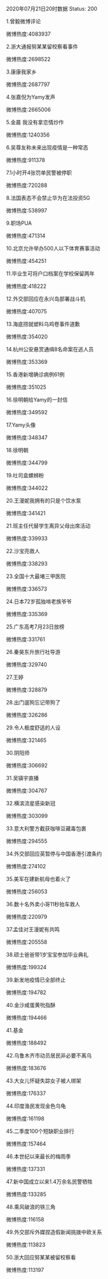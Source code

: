 2020年07月21日20时数据
Status: 200

1.曾毅微博评论

微博热度:4083937

2.浙大通报努某某留校察看事件

微博热度:2698522

3.康康我家乡

微博热度:2687797

4.张嘉倪为Yamy发声

微博热度:2665006

5.金晨 我没有拿恋情炒作

微博热度:1240356

6.吴尊友称未来出现疫情是一种常态

微博热度:911378

7.1小时开4张罚单民警被停职

微博热度:720288

8.法国表态不会禁止华为在法投资5G

微博热度:538997

9.职场PUA

微博热度:471314

10.北京允许举办500人以下体育赛事活动

微博热度:454251

11.毕业生可将户口档案在学校保留两年

微博热度:418222

12.外交部回应在永兴岛部署战斗机

微博热度:407075

13.海底捞就塑料乌鸡卷事件道歉

微博热度:354020

14.杭州公安悬赏通缉8名命案在逃人员

微博热度:353369

15.香港新增确诊病例61例

微博热度:351025

16.徐明朝给Yamy的一封信

微博热度:349592

17.Yamy头像

微博热度:348347

18.徐明朝

微博热度:344799

19.吐司盒螺蛳粉

微博热度:344022

20.王漫妮我拥有的只是个饮水泵

微博热度:341421

21.班主任代替学生离异父母出席活动

微博热度:339933

22.沙宝亮救人

微博热度:338293

23.全国十大最堵三甲医院

微博热度:336573

24.日本72岁孤独啃老族爷爷

微博热度:335369

25.广东高考7月23日放榜

微博热度:331761

26.秦昊东升旅行社导游

微博热度:329740

27.王婷

微博热度:328879

28.出门遛狗忘记带狗了

微博热度:326286

29.令人极度舒适的人设

微博热度:321465

30.阴阳师

微博热度:306692

31.吴镇宇直播

微博热度:304767

32.横滨流星感染新冠

微博热度:303099

33.意大利警方截获咖啡豆藏毒包裹

微博热度:294555

34.外交部回应英暂停与中国香港引渡条约

微博热度:274102

35.美军在建新航母也着火了

微博热度:256053

36.数十名外卖小哥11秒抬车救人

微博热度:220979

37.孟佳对王漫妮有共鸣

微博热度:205558

38.硕士爸爸带1岁宝宝参加毕业典礼

微博热度:199324

39.新发地疫情已全部终止

微博热度:194782

40.金沙咸蛋黄吮指酥

微博热度:194466

41.基金

微博热度:188492

42.乌鲁木齐市动员居民非必要不离乌

微博热度:183676

43.大女儿怀疑失踪女子被人绑架

微博热度:176337

44.印度渔民发现金色乌龟

微博热度:161198

45.二季度100个短缺职业排行

微博热度:157464

46.本世纪以来最长的梅雨季

微博热度:137331

47.新中国成立以来1.4万余名民警牺牲

微博热度:133285

48.乘风破浪的铁三角

微博热度:116158

49.外交部斥外媒捏造假新闻挑拨中欧关系

微博热度:113823

50.浙大回应努某某被留校察看

微博热度:113197

